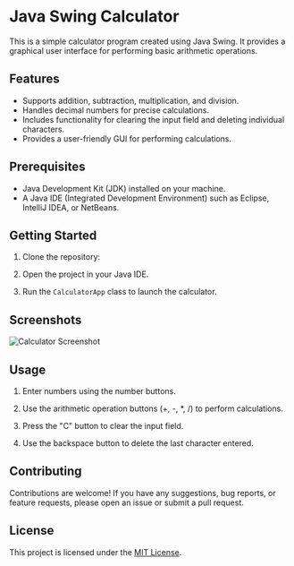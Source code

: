 # Java Swing Calculator

This is a simple calculator program created using Java Swing. It provides a graphical user interface for performing basic arithmetic operations.

## Features

- Supports addition, subtraction, multiplication, and division.
- Handles decimal numbers for precise calculations.
- Includes functionality for clearing the input field and deleting individual characters.
- Provides a user-friendly GUI for performing calculations.

## Prerequisites

- Java Development Kit (JDK) installed on your machine.
- A Java IDE (Integrated Development Environment) such as Eclipse, IntelliJ IDEA, or NetBeans.

## Getting Started

1. Clone the repository:


2. Open the project in your Java IDE.

3. Run the `CalculatorApp` class to launch the calculator.

## Screenshots

![Calculator Screenshot](/screenshots/calculator.png)

## Usage

1. Enter numbers using the number buttons.

2. Use the arithmetic operation buttons (+, -, *, /) to perform calculations.

3. Press the "C" button to clear the input field.

4. Use the backspace button to delete the last character entered.

## Contributing

Contributions are welcome! If you have any suggestions, bug reports, or feature requests, please open an issue or submit a pull request.

## License

This project is licensed under the [MIT License](LICENSE).

